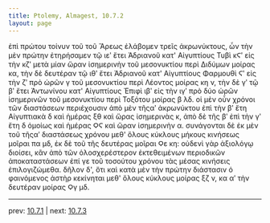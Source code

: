 ```yaml
---
title: Ptolemy, Almagest, 10.7.2
layout: page
---
```


ἐπὶ πρώτου τοίνυν τοῦ τοῦ Ἄρεως ἐλάβομεν τρεῖς ἀκρωνύκτους, ὧν τὴν μὲν πρώτην ἐτηρήσαμεν τῷ ιεʹ ἔτει Ἀδριανοῦ κατ' Αἰγυπτίους Τυβὶ κϚʹ εἰς τὴν κζʹ μετὰ μίαν ὥραν ἰσημερινὴν τοῦ μεσονυκτίου περὶ Διδύμων μοίρας κα, τὴν δὲ δευτέραν τῷ ιθʹ ἔτει Ἀδριανοῦ κατ' Αἰγυπτίους Φαρμουθὶ Ϛʹ εἰς τὴν ζʹ πρὸ ὡρῶν γ τοῦ μεσονυκτίου περὶ Λέοντος μοίρας κη ν, τὴν δὲ γʹ τῷ βʹ ἔτει Ἀντωνίνου κατ' Αἰγυπτίους Ἐπιφὶ ιβʹ εἰς τὴν ιγʹ πρὸ δύο ὡρῶν ἰσημερινῶν τοῦ μεσονυκτίου περὶ Τοξότου μοίρας β λδ. οἱ μὲν οὖν χρόνοι τῶν διαστάσεων περιέχουσιν ἀπὸ μὲν τῆςαʹ ἀκρωνύκτου ἐπὶ τὴν βʹ ἔτη Αἰγυπτιακὰ δ καὶ ἡμέρας ξθ καὶ ὥρας ἰσημερινὰς κ, ἀπὸ δὲ τῆς βʹ ἐπὶ τὴν γʹ ἔτη δ ὁμοίως καὶ ἡμέρας ϘϚ καὶ ὥραν ἰσημερινὴν α. συνάγονται δὲ ἐκ μὲν τοῦ τῆςαʹ διαστάσεως χρόνου μεθ' ὅλους κύκλους μήκους κινήσεως μοῖραι πα μδ, ἐκ δὲ τοῦ τῆς δευτέρας μοῖραι Ϙε κη: οὐδενὶ γὰρ ἀξιολόγῳ διοίσει, κἂν ἀπὸ τῶν ὁλοσχερέστερον ἐκτεθειμένων περιοδικῶν ἀποκαταστάσεων ἐπί γε τοῦ τοσούτου χρόνου τὰς μέσας κινήσεις ἐπιλογιζώμεθα. δῆλον δ', ὅτι καὶ κατὰ μὲν τὴν πρώτην διάστασιν ὁ φαινόμενος ἀστὴρ κεκίνηται μεθ' ὅλους κύκλους μοίρας ξζ ν, κα αʹ τὴν δευτέραν μοίρας Ϙγ μδ. 

---

prev: [10.7.1](../10.7.1/) | next: [10.7.3](../10.7.3/)

